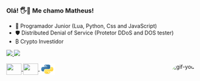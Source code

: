### Olá! 🖐🤙 Me chamo Matheus!

- 🔭 Programador Junior (Lua, Python, Css and JavaScript)
- 🛡️ Distributed Denial of Service (Protetor DDoS and DOS tester)
- ₿ Crypto Investidor

<div align="left">
  <a href="https://github.com/llfpss">
  <img height="180em" src="https://github-readme-stats.vercel.app/api?username=llfpss&show_icons=true&theme=algolia&include_all_commits=true&count_private=true"/>
  <img height="180em" src="https://github-readme-stats.vercel.app/api/top-langs/?username=llfpss&layout=compact&langs_count=7&theme=algolia"/>
</div>

<div style="display: inline_block"><br>                     
  <img align="center" height="30" width="40" src="https://cdn.jsdelivr.net/gh/devicons/devicon/icons/java/java-original.svg">
  <img align="center"  height="30" width="40" src="https://cdn.jsdelivr.net/gh/devicons/devicon/icons/firebase/firebase-plain.svg">
  <img align="center" alt="Rafa-Python" height="30" width="40" src="https://raw.githubusercontent.com/devicons/devicon/master/icons/python/python-original.svg"> 
  <img align="right" alt="gif-yoda" height="150" style="border-radius:50px;" src="https://thumbs.gfycat.com/FinishedGentleAfricanfisheagle-max-1mb.gif">
</div>
<br/>
